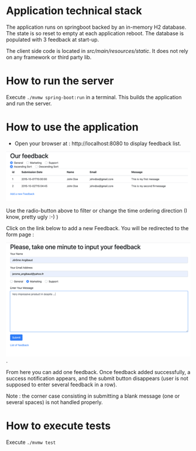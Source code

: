 # Application technical stack

The application runs on springboot backed by an in-memory H2 database. The state is so reset to empty at 
each application reboot. The database is populated with 3 feedback at start-up.

The client side code is located in *src/main/resources/static*. It does not rely on any framework or third party lib.

# How to run the server

Execute `./mvmw spring-boot:run` in a terminal. This builds the application and run the server.

# How to use the application

* Open your browser at : http://localhost:8080 to display feedback list.

![list](media/list.png) 

Use the radio-button above to filter or change the time ordering direction (I know, pretty ugly :-) )

Click on the link below to add a new Feedback. You will be redirected to the form page :

![form](media/form.png).

From here you can add one feedback. Once feedback added successfully, a success notification 
appears, and the submit button disappears (user is not supposed to enter several feedback in a row).

Note : the corner case consisting in submitting a blank message (one or several spaces) is not handled properly.

# How to execute tests

Execute `./mvmw test`




